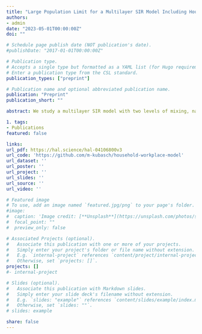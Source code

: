 ```yaml
---
title: "Large Population Limit for a Multilayer SIR Model Including Households and Workplaces"
authors:
- admin
date: "2023-05-01T00:00:00Z"
doi: ""

# Schedule page publish date (NOT publication's date).
#publishDate: "2017-01-01T00:00:00Z"

# Publication type.
# Accepts a single type but formatted as a YAML list (for Hugo requirements).
# Enter a publication type from the CSL standard.
publication_types: ["preprint"]

# Publication name and optional abbreviated publication name.
publication: "Preprint"
publication_short: ""

abstract: We study a multilayer SIR model with two levels of mixing, namely a global level which is uniformly mixing, and a local level with two layers distinguishing household and workplace contacts, respectively. We establish the large population convergence of the corresponding stochastic process. For this purpose, we use an individual-based model whose state space explicitly takes into account the duration of infectious periods. This allows to deal with the natural correlation of the epidemic states of individuals whose household and workplace share a common infected. In a general setting where a non-exponential distribution of infectious periods may be considered, convergence to the unique deterministic solution of a measurevalued equation is obtained. In the particular case of exponentially distributed infectious periods, we show that it is possible to further reduce the obtained deterministic limit, leading to a closed, finite dimensional dynamical system capturing the epidemic dynamics. This model reduction subsequently is studied from a numerical point of view. We illustrate that the dynamical system derived from the large population approximation is a pertinent model reduction when compared to simulations of the stochastic process or to an alternative edgebased compartmental model, both in terms of accuracy and computational cost.

1. tags:
- Publications
featured: false

links:
url_pdf: https://hal.science/hal-04106800v3
url_code: 'https://github.com/m-kubasch/household-workplace-model'
url_dataset: ''
url_poster: ''
url_project: ''
url_slides: ''
url_source: ''
url_video: ''

# Featured image
# To use, add an image named `featured.jpg/png` to your page's folder. 
#image:
#  caption: 'Image credit: [**Unsplash**](https://unsplash.com/photos/s9CC2SKySJM)'
#  focal_point: ""
#  preview_only: false

# Associated Projects (optional).
#   Associate this publication with one or more of your projects.
#   Simply enter your project's folder or file name without extension.
#   E.g. `internal-project` references `content/project/internal-project/index.md`.
#   Otherwise, set `projects: []`.
projects: []
#- internal-project

# Slides (optional).
#   Associate this publication with Markdown slides.
#   Simply enter your slide deck's filename without extension.
#   E.g. `slides: "example"` references `content/slides/example/index.md`.
#   Otherwise, set `slides: ""`.
# slides: example

share: false
---
```





